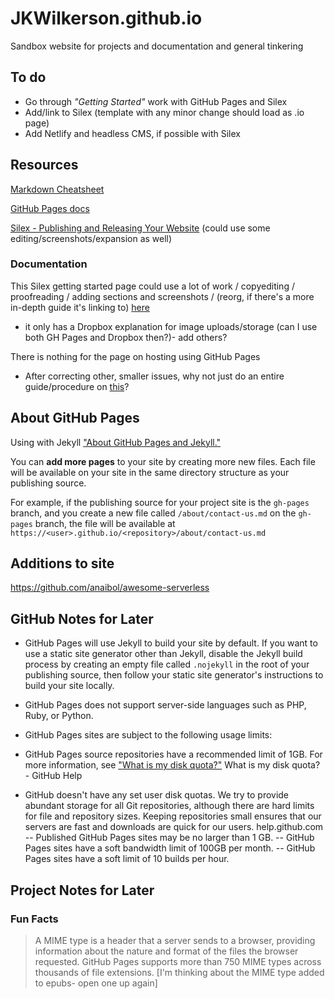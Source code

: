 # JKWilkerson.github.io
Sandbox website for projects and documentation and general tinkering

## To do
- Go through *"Getting Started"* work with GitHub Pages and Silex
- Add/link to Silex (template with any minor change should load as .io page)
- Add Netlify and headless CMS, if possible with Silex

## Resources
[Markdown Cheatsheet](https://github.com/adam-p/markdown-here/wiki/Markdown-Cheatsheet)

[GitHub Pages docs](https://help.github.com/en/github/working-with-github-pages)

[Silex - Publishing and Releasing Your Website](https://github.com/silexlabs/Silex/wiki/Publishing-and-Releasing-Your-Website) (could use some editing/screenshots/expansion as well)


### Documentation
This Silex getting started page could use a lot of work / copyediting / proofreading / adding sections and screenshots / (reorg, if there's a more in-depth guide it's linking to) [here](https://github.com/silexlabs/Silex/wiki/Getting-Started-With-Silex-Website-Builder)
- it only has a Dropbox explanation for image uploads/storage (can I use both GH Pages and Dropbox then?)- add others?

There is nothing for the page on hosting using GitHub Pages
- After correcting other, smaller issues, why not just do an entire guide/procedure on [this](https://github.com/silexlabs/Silex/wiki/host-a-website-on-github-pages)?


## About GitHub Pages

Using with Jekyll ["About GitHub Pages and Jekyll."](https://help.github.com/en/articles/about-github-pages-and-jekyll)

You can **add more pages** to your site by creating more new files.
Each file will be available on your site in the same directory structure as your publishing source.

For example, if the publishing source for your project site is the `gh-pages` branch,
and you create a new file called `/about/contact-us.md` on the `gh-pages` branch,
the file will be available at `https://<user>.github.io/<repository>/about/contact-us.md`


## Additions to site

https://github.com/anaibol/awesome-serverless




## GitHub Notes for Later

- GitHub Pages will use Jekyll to build your site by default. If you want to use a static site generator other than Jekyll, disable the Jekyll build process by creating an empty file called `.nojekyll` in the root of your publishing source, then follow your static site generator's instructions to build your site locally.
- GitHub Pages does not support server-side languages such as PHP, Ruby, or Python.
- GitHub Pages sites are subject to the following usage limits:

- GitHub Pages source repositories have a recommended limit of 1GB. For more information, see ["What is my disk quota?"](https://help.github.com/en/articles/what-is-my-disk-quota/#file-and-repository-size-limitations)
What is my disk quota? - GitHub Help
- GitHub doesn't have any set user disk quotas. We try to provide abundant storage for all Git repositories, although there are hard limits for file and repository sizes. Keeping repositories small ensures that our servers are fast and downloads are quick for our users.
help.github.com
-- Published GitHub Pages sites may be no larger than 1 GB.
-- GitHub Pages sites have a soft bandwidth limit of 100GB per month.
-- GitHub Pages sites have a soft limit of 10 builds per hour.

## Project Notes for Later


### Fun Facts
> A MIME type is a header that a server sends to a browser, providing information about the nature and format of the files the browser requested. GitHub Pages supports more than 750 MIME types across thousands of file extensions.
[I'm thinking about the MIME type added to epubs- open one up again]





